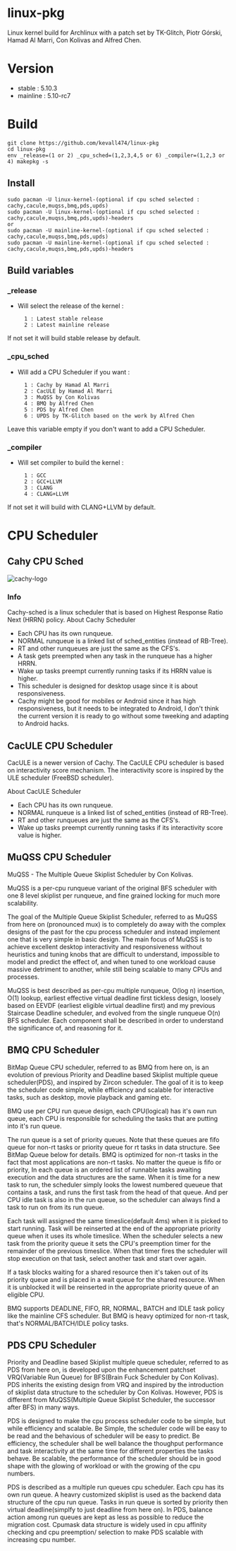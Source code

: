# linux-pkg

Linux kernel build for Archlinux with a patch set by TK-Glitch, Piotr Górski, Hamad Al Marri, Con Kolivas and Alfred Chen. 

# Version

- stable : 5.10.3
- mainline : 5.10-rc7

# Build 

    git clone https://github.com/kevall474/linux-pkg
    cd linux-pkg
    env _release=(1 or 2) _cpu_sched=(1,2,3,4,5 or 6) _compiler=(1,2,3 or 4) makepkg -s
    
## Install

    sudo pacman -U linux-kernel-(optional if cpu sched selected : cachy,cacule,muqss,bmq,pds,upds)
    sudo pacman -U linux-kernel-(optional if cpu sched selected : cachy,cacule,muqss,bmq,pds,upds)-headers
    or
    sudo pacman -U mainline-kernel-(optional if cpu sched selected : cachy,cacule,muqss,bmq,pds,upds)
    sudo pacman -U mainline-kernel-(optional if cpu sched selected : cachy,cacule,muqss,bmq,pds,upds)-headers

## Build variables

### _release

- Will select the release of the kernel :

        1 : Latest stable release
        2 : Latest mainline release

If not set it will build stable release by default.

### _cpu_sched

- Will add a CPU Scheduler if you want :

        1 : Cachy by Hamad Al Marri
        2 : CacULE by Hamad Al Marri
        3 : MuQSS by Con Kolivas
        4 : BMQ by Alfred Chen
        5 : PDS by Alfred Chen
        6 : UPDS by TK-Glitch based on the work by Alfred Chen

Leave this variable empty if you don't want to add a CPU Scheduler.

### _compiler

- Will set compiler to build the kernel :

        1 : GCC
        2 : GCC+LLVM
        3 : CLANG
        4 : CLANG+LLVM
        
If not set it will build with CLANG+LLVM by default.

# CPU Scheduler

## Cahy CPU Sched

![cachy-logo](https://user-images.githubusercontent.com/68618182/99130896-a6204700-25df-11eb-9f08-5662a71fa273.png)

### Info

Cachy-sched is a linux scheduler that is based on Highest Response Ratio Next (HRRN) policy.
About Cachy Scheduler

- Each CPU has its own runqueue.
- NORMAL runqueue is a linked list of sched_entities (instead of RB-Tree).
- RT and other runqueues are just the same as the CFS's.
- A task gets preempted when any task in the runqueue has a higher HRRN.
- Wake up tasks preempt currently running tasks if its HRRN value is higher.
- This scheduler is designed for desktop usage since it is about responsiveness.
- Cachy might be good for mobiles or Android since it has high responsiveness, but it needs to be integrated to Android, I don't think the current version it is ready to go without some tweeking and adapting to Android hacks.

## CacULE CPU Scheduler

CacULE is a newer version of Cachy. The CacULE CPU scheduler is based on interactivity score mechanism. 
The interactivity score is inspired by the ULE scheduler (FreeBSD scheduler).

About CacULE Scheduler

- Each CPU has its own runqueue.
- NORMAL runqueue is a linked list of sched_entities (instead of RB-Tree).
- RT and other runqueues are just the same as the CFS's.
- Wake up tasks preempt currently running tasks if its interactivity score value is higher.


## MuQSS CPU Scheduler

MuQSS - The Multiple Queue Skiplist Scheduler by Con Kolivas.

MuQSS is a per-cpu runqueue variant of the original BFS scheduler with
one 8 level skiplist per runqueue, and fine grained locking for much more
scalability.

The goal of the Multiple Queue Skiplist Scheduler, referred to as MuQSS from
here on (pronounced mux) is to completely do away with the complex designs of
the past for the cpu process scheduler and instead implement one that is very
simple in basic design. The main focus of MuQSS is to achieve excellent desktop
interactivity and responsiveness without heuristics and tuning knobs that are
difficult to understand, impossible to model and predict the effect of, and when
tuned to one workload cause massive detriment to another, while still being
scalable to many CPUs and processes.

MuQSS is best described as per-cpu multiple runqueue, O(log n) insertion, O(1)
lookup, earliest effective virtual deadline first tickless design, loosely based
on EEVDF (earliest eligible virtual deadline first) and my previous Staircase
Deadline scheduler, and evolved from the single runqueue O(n) BFS scheduler.
Each component shall be described in order to understand the significance of,
and reasoning for it.

## BMQ CPU Scheduler

BitMap Queue CPU scheduler, referred to as BMQ from here on, is an evolution
of previous Priority and Deadline based Skiplist multiple queue scheduler(PDS),
and inspired by Zircon scheduler. The goal of it is to keep the scheduler code
simple, while efficiency and scalable for interactive tasks, such as desktop,
movie playback and gaming etc.

BMQ use per CPU run queue design, each CPU(logical) has it's own run queue,
each CPU is responsible for scheduling the tasks that are putting into it's
run queue.

The run queue is a set of priority queues. Note that these queues are fifo
queue for non-rt tasks or priority queue for rt tasks in data structure. See
BitMap Queue below for details. BMQ is optimized for non-rt tasks in the fact
that most applications are non-rt tasks. No matter the queue is fifo or
priority, In each queue is an ordered list of runnable tasks awaiting execution
and the data structures are the same. When it is time for a new task to run,
the scheduler simply looks the lowest numbered queueue that contains a task,
and runs the first task from the head of that queue. And per CPU idle task is
also in the run queue, so the scheduler can always find a task to run on from
its run queue.

Each task will assigned the same timeslice(default 4ms) when it is picked to
start running. Task will be reinserted at the end of the appropriate priority
queue when it uses its whole timeslice. When the scheduler selects a new task
from the priority queue it sets the CPU's preemption timer for the remainder of
the previous timeslice. When that timer fires the scheduler will stop execution
on that task, select another task and start over again.

If a task blocks waiting for a shared resource then it's taken out of its
priority queue and is placed in a wait queue for the shared resource. When it
is unblocked it will be reinserted in the appropriate priority queue of an
eligible CPU.

BMQ supports DEADLINE, FIFO, RR, NORMAL, BATCH and IDLE task policy like the
mainline CFS scheduler. But BMQ is heavy optimized for non-rt task, that's
NORMAL/BATCH/IDLE policy tasks.

## PDS CPU Scheduler

Priority and Deadline based Skiplist multiple queue scheduler, referred to as
PDS from here on, is developed upon the enhancement patchset VRQ(Variable Run
Queue) for BFS(Brain Fuck Scheduler by Con Kolivas). PDS inherits the existing
design from VRQ and inspired by the introduction of skiplist data structure
to the scheduler by Con Kolivas. However, PDS is different from MuQSS(Multiple
Queue Skiplist Scheduler, the successor after BFS) in many ways.

PDS is designed to make the cpu process scheduler code to be simple, but while
efficiency and scalable. Be Simple, the scheduler code will be easy to be read
and the behavious of scheduler will be easy to predict. Be efficiency, the
scheduler shall be well balance the thoughput performance and task interactivity
at the same time for different properties the tasks behave. Be scalable, the
performance of the scheduler should be in good shape with the glowing of
workload or with the growing of the cpu numbers.

PDS is described as a multiple run queues cpu scheduler. Each cpu has its own
run queue. A heavry customized skiplist is used as the backend data structure
of the cpu run queue. Tasks in run queue is sorted by priority then virtual
deadline(simplfy to just deadline from here on). In PDS, balance action among
run queues are kept as less as possible to reduce the migration cost. Cpumask
data structure is widely used in cpu affinity checking and cpu preemption/
selection to make PDS scalable with increasing cpu number.
